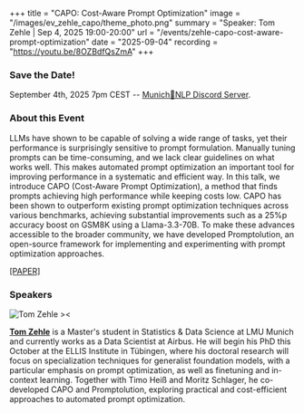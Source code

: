 +++
title = "CAPO: Cost-Aware Prompt Optimization"
image = "/images/ev_zehle_capo/theme_photo.png"
summary = "Speaker: Tom Zehle | Sep 4, 2025 19:00-20:00"
url = "/events/zehle-capo-cost-aware-prompt-optimization"
date = "2025-09-04"
recording = "https://youtu.be/8OZBdfQsZmA"
+++

### Save the Date!
September 4th, 2025 7pm CEST -- [Munich🥨NLP Discord Server](https://discord.gg/qEcmhgGu43?event=1404461233071194205).



### About this Event

LLMs have shown to be capable of solving a wide range of tasks, yet their performance is surprisingly sensitive to prompt formulation. Manually tuning prompts can be time-consuming, and we lack clear guidelines on what works well. This makes automated prompt optimization an important tool for improving performance in a systematic and efficient way. In this talk, we introduce CAPO (Cost-Aware Prompt Optimization), a method that finds prompts achieving high performance while keeping costs low. CAPO has been shown to outperform existing prompt optimization techniques across various benchmarks, achieving substantial improvements such as a 25%p accuracy boost on GSM8K using a Llama-3.3-70B. To make these advances accessible to the broader community, we have developed Promptolution, an open-source framework for implementing and experimenting with prompt optimization approaches.

[[PAPER]](https://arxiv.org/abs/2504.16005)

### Speakers

![Tom Zehle ><](https://media.licdn.com/dms/image/v2/D4E03AQG7rQRO_xYs5Q/profile-displayphoto-shrink_200_200/B4EZZnPN8sHoAg-/0/1745488765226?e=1758758400&v=beta&t=l7sHfEnJSJlIk1H_jp616V3WWNCibbd-yq6Uv4kEiKg)

[**Tom Zehle**](https://www.linkedin.com/in/tom-zehle/) is a Master's student in Statistics & Data Science at LMU Munich and currently works as a Data Scientist at Airbus. He will begin his PhD this October at the ELLIS Institute in Tübingen, where his doctoral research will focus on specialization techniques for generalist foundation models, with a particular emphasis on prompt optimization, as well as finetuning and in-context learning. Together with Timo Heiß and Moritz Schlager, he co-developed CAPO and Promptolution, exploring practical and cost-efficient approaches to automated prompt optimization.
